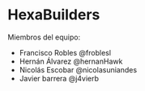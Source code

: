 # HexaBuilders

Miembros del equipo:
- Francisco Robles @froblesl
- Hernán Álvarez @hernanHawk
- Nicolás Escobar @nicolasuniandes
- Javier barrera @j4vierb
